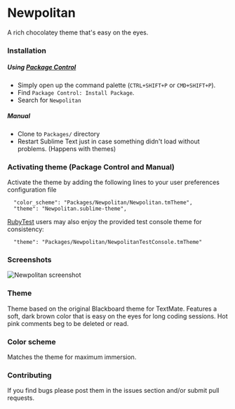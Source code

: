 # Newpolitan
A rich chocolatey theme that's easy on the eyes.

### Installation

##### Using [Package Control](https://sublime.wbond.net/)

+ Simply open up the command palette (`CTRL+SHIFT+P` or `CMD+SHIFT+P`).
+ Find `Package Control: Install Package`.
+ Search for `Newpolitan`

##### Manual

+ Clone to `Packages/` directory
+ Restart Sublime Text just in case something didn't load without problems. (Happens with themes)

### Activating theme (Package Control and Manual)

Activate the theme by adding the following lines to your user preferences configuration file

      "color_scheme": "Packages/Newpolitan/Newpolitan.tmTheme",
      "theme": "Newpolitan.sublime-theme",
      
[RubyTest](https://packagecontrol.io/packages/RubyTest) users may also enjoy the provided test console theme for consistency:

      "theme": "Packages/Newpolitan/NewpolitanTestConsole.tmTheme"
      
### Screenshots

![Newpolitan screenshot](https://raw.githubusercontent.com/daytonn/Newpolitan/master/screenshot.png "Newpolitan screenshot")

### Theme

Theme based on the original Blackboard theme for TextMate. Features a soft, dark brown color that is easy on the eyes for long coding sessions. Hot pink comments beg to be deleted or read.

### Color scheme

Matches the theme for maximum immersion.


### Contributing

If you find bugs please post them in the issues section and/or submit pull requests.
